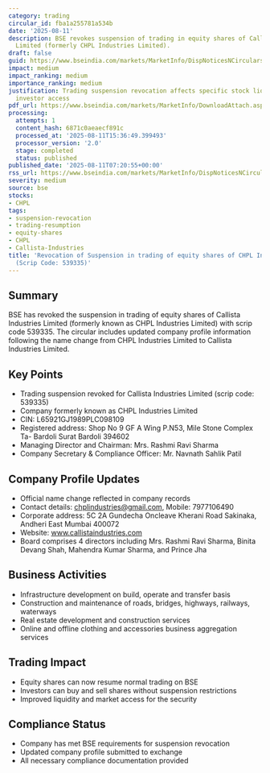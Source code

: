 ```yaml
---
category: trading
circular_id: fba1a255781a534b
date: '2025-08-11'
description: BSE revokes suspension of trading in equity shares of Callista Industries
  Limited (formerly CHPL Industries Limited).
draft: false
guid: https://www.bseindia.com/markets/MarketInfo/DispNoticesNCirculars.aspx?Noticeid={AB7DF6B3-9C75-45FF-83E7-52D6A60BA6C8}&noticeno=20250811-8&dt=08/11/2025&icount=8&totcount=58&flag=0
impact: medium
impact_ranking: medium
importance_ranking: medium
justification: Trading suspension revocation affects specific stock liquidity and
  investor access
pdf_url: https://www.bseindia.com/markets/MarketInfo/DownloadAttach.aspx?id=20250811-8&attachedId=ecf71425-8161-4e48-97f7-b64334641356
processing:
  attempts: 1
  content_hash: 6871c0aeaecf891c
  processed_at: '2025-08-11T15:36:49.399493'
  processor_version: '2.0'
  stage: completed
  status: published
published_date: '2025-08-11T07:20:55+00:00'
rss_url: https://www.bseindia.com/markets/MarketInfo/DispNoticesNCirculars.aspx?Noticeid={AB7DF6B3-9C75-45FF-83E7-52D6A60BA6C8}&noticeno=20250811-8&dt=08/11/2025&icount=8&totcount=58&flag=0
severity: medium
source: bse
stocks:
- CHPL
tags:
- suspension-revocation
- trading-resumption
- equity-shares
- CHPL
- Callista-Industries
title: 'Revocation of Suspension in trading of equity shares of CHPL Industries Ltd.
  (Scrip Code: 539335)'
---
```


## Summary

BSE has revoked the suspension in trading of equity shares of Callista Industries Limited (formerly known as CHPL Industries Limited) with scrip code 539335. The circular includes updated company profile information following the name change from CHPL Industries Limited to Callista Industries Limited.

## Key Points

- Trading suspension revoked for Callista Industries Limited (scrip code: 539335)
- Company formerly known as CHPL Industries Limited
- CIN: L65921GJ1989PLC098109
- Registered address: Shop No 9 GF A Wing P.N53, Mile Stone Complex Ta- Bardoli Surat Bardoli 394602
- Managing Director and Chairman: Mrs. Rashmi Ravi Sharma
- Company Secretary & Compliance Officer: Mr. Navnath Sahlik Patil

## Company Profile Updates

- Official name change reflected in company records
- Contact details: chplindustries@gmail.com, Mobile: 7977106490
- Corporate address: 5C 2A Gundecha Oncleave Kherani Road Sakinaka, Andheri East Mumbai 400072
- Website: www.callistaindustries.com
- Board comprises 4 directors including Mrs. Rashmi Ravi Sharma, Binita Devang Shah, Mahendra Kumar Sharma, and Prince Jha

## Business Activities

- Infrastructure development on build, operate and transfer basis
- Construction and maintenance of roads, bridges, highways, railways, waterways
- Real estate development and construction services
- Online and offline clothing and accessories business aggregation services

## Trading Impact

- Equity shares can now resume normal trading on BSE
- Investors can buy and sell shares without suspension restrictions
- Improved liquidity and market access for the security

## Compliance Status

- Company has met BSE requirements for suspension revocation
- Updated company profile submitted to exchange
- All necessary compliance documentation provided
